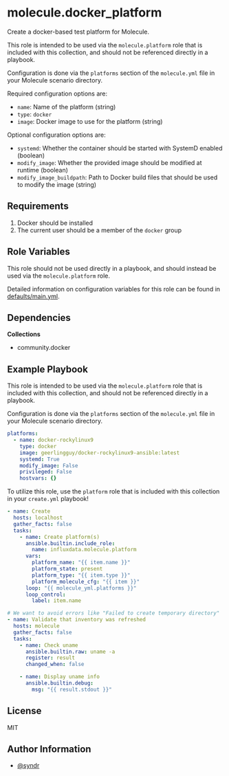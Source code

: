 molecule.docker_platform
=========

Create a docker-based test platform for Molecule.

This role is intended to be used via the `molecule.platform` role that is included with this collection, and should not be referenced directly in a playbook.

Configuration is done via the `platforms` section of the `molecule.yml` file in your Molecule scenario directory.

Required configuration options are:

- `name`: Name of the platform (string)
- `type`: `docker`
- `image`: Docker image to use for the platform (string)

Optional configuration options are:

- `systemd`: Whether the container should be started with SystemD enabled (boolean)
- `modify_image`: Whether the provided image should be modified at runtime (boolean)
- `modify_image_buildpath`: Path to Docker build files that should be used to modify the image (string)

Requirements
------------

1. Docker should be installed
1. The current user should be a member of the `docker` group

Role Variables
--------------

This role should not be used directly in a playbook, and should instead be used via the `molecule.platform` role.

Detailed information on configuration variables for this role can be found in [defaults/main.yml](defaults/main.yml).

Dependencies
------------

**Collections**  
- community.docker

Example Playbook
----------------

This role is intended to be used via the `molecule.platform` role that is included with this collection, and should not be referenced directly in a playbook.

Configuration is done via the `platforms` section of the `molecule.yml` file in your Molecule scenario directory.

```yaml
platforms:
  - name: docker-rockylinux9
    type: docker
    image: geerlingguy/docker-rockylinux9-ansible:latest
    systemd: True
    modify_image: False
    privileged: False
    hostvars: {}
```

To utilize this role, use the `platform` role that is included with this collection in your `create.yml` playbook!

```yaml
- name: Create
  hosts: localhost
  gather_facts: false
  tasks:
    - name: Create platform(s)
      ansible.builtin.include_role:
        name: influxdata.molecule.platform
      vars:
        platform_name: "{{ item.name }}"
        platform_state: present
        platform_type: "{{ item.type }}"
        platform_molecule_cfg: "{{ item }}"
      loop: "{{ molecule_yml.platforms }}"
      loop_control:
        label: item.name

# We want to avoid errors like "Failed to create temporary directory"
- name: Validate that inventory was refreshed
  hosts: molecule
  gather_facts: false
  tasks:
    - name: Check uname
      ansible.builtin.raw: uname -a
      register: result
      changed_when: false

    - name: Display uname info
      ansible.builtin.debug:
        msg: "{{ result.stdout }}"
```


License
-------

MIT

Author Information
------------------

- [@syndr](https://github.com/syndr/)

